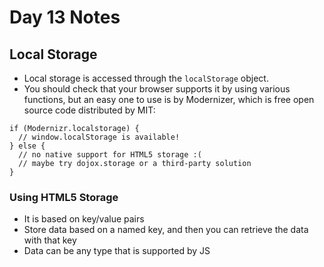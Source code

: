 # Day 13 Notes

## Local Storage

- Local storage is accessed through the ```localStorage``` object.
- You should check that your browser supports it by using various functions, but an easy one to use is by Modernizer, which is free open source code distributed by MIT:

```
if (Modernizr.localstorage) {
  // window.localStorage is available!
} else {
  // no native support for HTML5 storage :(
  // maybe try dojox.storage or a third-party solution
}
```
### Using HTML5 Storage

- It is based on key/value pairs
- Store data based on a named key, and then you can retrieve the data with that key
- Data can be any type that is supported by JS


